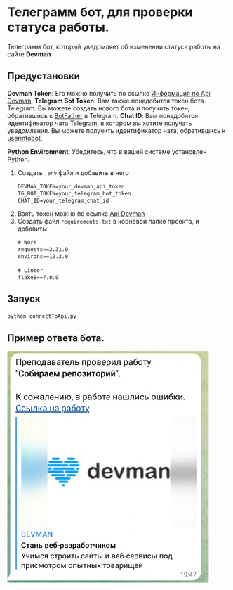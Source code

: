 # Телеграмм бот, для проверки статуса работы.

Телеграмм бот, который уведомляет об изменении статуса работы на сайте **Devman**

## Предустановки

**Devman Token**: Его можно получить по ссылке [Информация по Api Devman](https://dvmn.org/api/docs/).
**Telegram Bot Token**: Вам также понадобится токен бота Telegram. Вы можете создать нового бота и получить токен, обратившись к [BotFather](https://t.me/BotFather) в Telegram.
**Chat ID**: Вам понадобится идентификатор чата Telegram, в котором вы хотите получать уведомления. Вы можете получить идентификатор чата, обратившись к [userinfobot](https://web.telegram.org/k/#@userinfobot).

**Python Environment**: Убедитесь, что в вашей системе установлен Python.

1. Создать `.env` файл и добавить в него
    ```text
    DEVMAN_TOKEN=your_devman_api_token
   TG_BOT_TOKEN=your_telegram_bot_token
   CHAT_ID=your_telegram_chat_id
    ```
2. Взять токен можно по ссылке [Api Devman](https://dvmn.org/api/docs/)
3. Создать файл `requirements.txt` в корневой папке проекта, и добавить:
    ```text
    # Work
    requests==2.31.0
    environs==10.3.0
    
    # Linter
    flake8==7.0.0
    ```


## Запуск

```bash
python connectToApi.py
```

## Пример ответа бота.
![img.png](img.png)